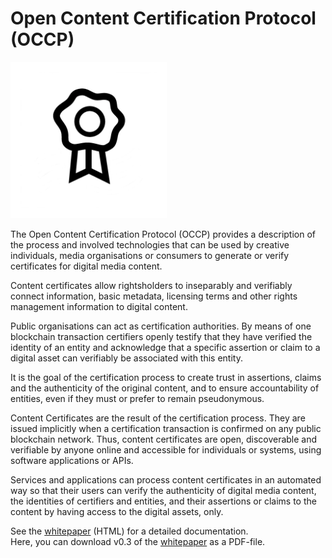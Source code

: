 # Open Content Certification Protocol (OCCP) 

<img src="occp-icon.png" width="250">

The Open Content Certification Protocol (OCCP) provides a description of the process and involved technologies that can be used by creative individuals, media organisations or consumers to generate or verify certificates for digital media content. 

Content certificates allow rightsholders to inseparably and verifiably connect information, basic metadata, licensing terms and other rights management information to digital content.

Public organisations can act as certification authorities. 
By means of one blockchain transaction certifiers openly testify that they have verified the identity of an entity and acknowledge that a specific assertion or claim to a digital asset can verifiably be associated with this entity.

It is the goal of the certification process to create trust in assertions, claims and the authenticity of the original content, and to ensure accountability of entities, even if they must or prefer to remain pseudonymous.

Content Certificates are the result of the certification process. 
They are issued implicitly when a certification transaction is confirmed on any public blockchain network. 
Thus, content certificates are open, discoverable and verifiable by anyone online and accessible for individuals or systems, using software applications or APIs. 

Services and applications can process content certificates in an automated way so that their users can verify the authenticity of digital media content, the identities of certifiers and entities, and their assertions or claims to the content by having access to the digital assets, only.

See the [whitepaper](https://github.com/licium/occp/blob/master/docs/main.md) (HTML) for a detailed documentation.  
Here, you can download v0.3 of the [whitepaper](occp-whitepaper.pdf) as a PDF-file.
